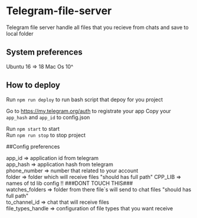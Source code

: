 # Telegram-file-server
Telegram file server handle all files that you recieve from chats and save to local folder

## System preferences
Ubuntu 16 => 18
Mac Os 10^ 

## How to deploy

Run `npm run deploy` to run bash script that depoy for you project

Go to https://my.telegram.org/auth to registrate your app 
Copy your `app_hash` and `app_id` to config.json 

Run `npm start` to start  
Run `npm run stop` to stop project

##Config preferences

app_id => application id from telegram  
app_hash => application hash from telegram  
phone_number => number that related to your account  
folder => folder which will receive files "should has full path"
CPP_LIB => names of td lib config !! ###DONT TOUCH THIS###   
watches_folders => folder from there file`s will send to chat files "should has full path"  
to_channel_id => chat that will receive files  
file_types_handle => configuration of file types that you want receive   

